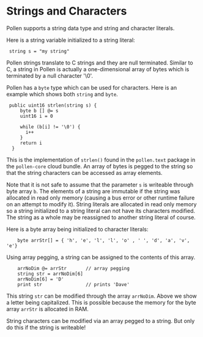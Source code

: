 <h1 id="strings" class="page-header" style="margin-top: 5px">Strings and Characters</h1>


<p class="lead">Pollen supports a string data type and string and character literals. </p>

Here is a string variable initialized to a string literal:

     string s = "my string"

Pollen strings translate to C strings and they are null terminated. 
Similar to C, a string in Pollen is actually a one-dimensional array of
bytes which is terminated by a null character '\0'. 

Pollen has a `byte` type which can be used for characters. Here is an example
which shows both `string` and `byte`. 

     public uint16 strlen(string s) {
         byte b [] @= s
         uint16 i = 0
     
         while (b[i] != '\0') {
           i++
         }
         return i
      }

This is the implementation of `strlen()` found in the `pollen.text` package in the `pollen-core` cloud bundle. An array of bytes is pegged to the string so that the string characters can be accessed as array elements.

Note that it is not safe to assume that the parameter `s` is writeable through
byte array `b`. The elements of a string are immutable if the string was allocated in read 
only memory (causing a bus error or other runtime failure on an attempt to modify it). 
String literals are allocated in read only memory so a string initialized to a string 
literal can not have its characters modified. The string as a whole may be reassigned to another string 
literal of course. 


Here is a byte array being initialized to character literals:

        byte arrStr[] = { 'h', 'e', 'l', 'l', 'o' , ' ', 'd', 'a', 'v', 'e'}

Using array pegging, a string can be assigned to the contents of this array. 

        arrNoDim @= arrStr       // array pegging
        string str = arrNoDim[6]
        arrNoDim[6] = 'D'
        print str                // prints 'Dave'

This string `str` can be modified through the array `arrNoDim`. Above we show a
letter being capitalized. This is possible because the memory for the byte array `arrStr` is allocated in RAM.

<div class="alert alert-warning" role="alert">
  <span class="glyphicon glyphicon-fire"></span>
  String characters can be modified via an array pegged to a string. 
  But only do this if the string is writeable!
</div>

